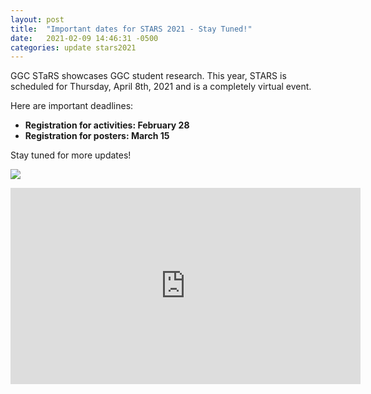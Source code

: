 ```yaml
---
layout: post
title:  "Important dates for STARS 2021 - Stay Tuned!"
date:   2021-02-09 14:46:31 -0500
categories: update stars2021
---
```


GGC STaRS showcases GGC student research. This year, STARS is
scheduled for Thursday, April 8th, 2021 and is a completely virtual
event. 

Here are important deadlines:

- **Registration for activities: February 28**
- **Registration for posters: March 15**

Stay tuned for more updates! 

![](https://fb.watch/3CAftN3o1k/)

<iframe src="https://www.facebook.com/plugins/video.php?height=314&href=https%3A%2F%2Fwww.facebook.com%2Fggc.sst%2Fvideos%2F2856445054589467%2F&show_text=false&width=560" width="560" height="314" style="border:none;overflow:hidden" scrolling="no" frameborder="0" allowfullscreen="true" allow="autoplay; clipboard-write; encrypted-media; picture-in-picture; web-share" allowFullScreen="true"></iframe>

